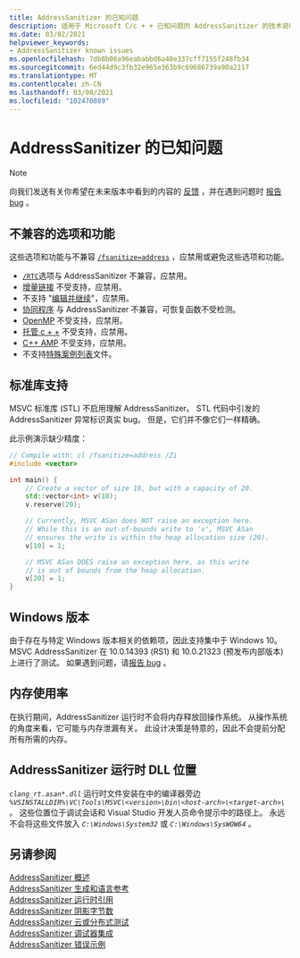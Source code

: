 ```yaml
---
title: AddressSanitizer 的已知问题
description: 适用于 Microsoft C/c + + 已知问题的 AddressSanitizer 的技术说明。
ms.date: 03/02/2021
helpviewer_keywords:
- AddressSanitizer known issues
ms.openlocfilehash: 7db8b06a96eababbd6a48e337cff7155f248fb34
ms.sourcegitcommit: 6ed44d9c3fb32e965e363b9c69686739a90a2117
ms.translationtype: MT
ms.contentlocale: zh-CN
ms.lasthandoff: 03/08/2021
ms.locfileid: "102470889"
---
```

# <a name="addresssanitizer-known-issues"></a>AddressSanitizer 的已知问题

> [!NOTE]
> 向我们发送有关你希望在未来版本中看到的内容的 [反馈](https://aka.ms/vsfeedback/browsecpp) ，并在遇到问题时 [报告 bug](https://aka.ms/feedback/report?space=62) 。

## <a name="incompatible-options-and-functionality"></a><a name="incompatible-options"></a> 不兼容的选项和功能

这些选项和功能与不兼容 [`/fsanitize=address`](../build/reference/fsanitize.md) ，应禁用或避免这些选项和功能。

- [`/RTC`](../build/reference/rtc-run-time-error-checks.md)选项与 AddressSanitizer 不兼容，应禁用。
- [增量链接](../build/reference/incremental-link-incrementally.md) 不受支持，应禁用。
- 不支持 "[编辑并继续](/visualstudio/debugger/edit-and-continue-visual-cpp)"，应禁用。
- [协同程序](https://devblogs.microsoft.com/cppblog/category/coroutine/) 与 AddressSanitizer 不兼容，可恢复函数不受检测。
- [OpenMP](../build/reference/openmp-enable-openmp-2-0-support.md) 不受支持，应禁用。
- [托管 c + +](../build/reference/clr-common-language-runtime-compilation.md) 不受支持，应禁用。
- [C++ AMP](../parallel/amp/cpp-amp-overview.md) 不受支持，应禁用。
- 不支持[特殊案例列表](https://clang.llvm.org/docs/SanitizerSpecialCaseList.html)文件。

## <a name="standard-library-support"></a>标准库支持

MSVC 标准库 (STL) 不启用理解 AddressSanitizer。 STL 代码中引发的 AddressSanitizer 异常标识真实 bug。 但是，它们并不像它们一样精确。

此示例演示缺少精度：

```cpp
// Compile with: cl /fsanitize=address /Zi
#include <vector>

int main() {   
    // Create a vector of size 10, but with a capacity of 20.    
    std::vector<int> v(10);
    v.reserve(20);

    // Currently, MSVC ASan does NOT raise an exception here.
    // While this is an out-of-bounds write to 'v', MSVC ASan
    // ensures the write is within the heap allocation size (20).
    v[10] = 1;

    // MSVC ASan DOES raise an exception here, as this write
    // is out of bounds from the heap allocation.
    v[20] = 1;
}
```

## <a name="windows-versions"></a>Windows 版本

由于存在与特定 Windows 版本相关的依赖项，因此支持集中于 Windows 10。 MSVC AddressSanitizer 在 10.0.14393 (RS1) 和 10.0.21323 (预发布内部版本) 上进行了测试。 如果遇到问题，请[报告 bug](https://aka.ms/feedback/report?space=62) 。

## <a name="memory-usage"></a>内存使用率

在执行期间，AddressSanitizer 运行时不会将内存释放回操作系统。 从操作系统的角度来看，它可能与内存泄漏有关。 此设计决策是特意的，因此不会提前分配所有所需的内存。

## <a name="addresssanitizer-runtime-dll-locations"></a>AddressSanitizer 运行时 DLL 位置

*`clang_rt.asan*.dll`* 运行时文件安装在中的编译器旁边 *`%VSINSTALLDIR%\VC\Tools\MSVC\<version>\bin\<host-arch>\<target-arch>\`* 。 这些位置位于调试会话和 Visual Studio 开发人员命令提示中的路径上。 永远不会将这些文件放入 *`C:\Windows\System32`* 或 *`C:\Windows\SysWOW64`* 。

## <a name="see-also"></a>另请参阅

[AddressSanitizer 概述](./asan.md)\
[AddressSanitizer 生成和语言参考](./asan-building.md)\
[AddressSanitizer 运行时引用](./asan-runtime.md)\
[AddressSanitizer 阴影字节数](./asan-shadow-bytes.md)\
[AddressSanitizer 云或分布式测试](./asan-offline-crash-dumps.md)\
[AddressSanitizer 调试器集成](./asan-debugger-integration.md)\
[AddressSanitizer 错误示例](./asan-error-examples.md)
